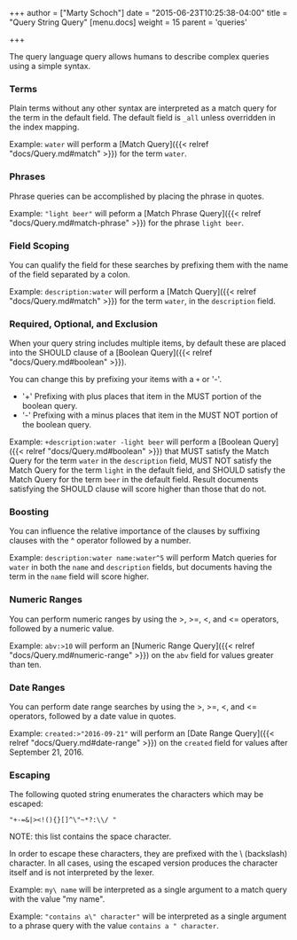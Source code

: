 +++
author = ["Marty Schoch"]
date = "2015-06-23T10:25:38-04:00"
title = "Query String Query"
[menu.docs]
weight = 15
parent = 'queries'

+++

The query language query allows humans to describe complex queries using a simple syntax.

### Terms
Plain terms without any other syntax are interpreted as a match query for the term in the default field.  The default field is `_all` unless overridden in the index mapping.

Example: `water` will perform a [Match Query]({{< relref "docs/Query.md#match" >}}) for the term `water`.

### Phrases
Phrase queries can be accomplished by placing the phrase in quotes.

Example: `"light beer"` will peform a [Match Phrase Query]({{< relref "docs/Query.md#match-phrase" >}}) for the phrase `light beer`.

### Field Scoping
You can qualify the field for these searches by prefixing them with the name of the field separated by a colon.

Example: `description:water` will perform a [Match Query]({{< relref "docs/Query.md#match" >}}) for the term `water`, in the `description` field.

### Required, Optional, and Exclusion
When your query string includes multiple items, by default these are placed into the SHOULD clause of a [Boolean Query]({{< relref "docs/Query.md#boolean" >}}).

You can change this by prefixing your items with a `+` or '-'.
* '+' Prefixing with plus places that item in the MUST portion of the boolean query.
* '-' Prefixing with a minus places that item in the MUST NOT portion of the boolean query.

Example: `+description:water -light beer` will perform a [Boolean Query]({{< relref "docs/Query.md#boolean" >}}) that MUST satisfy the Match Query for the term `water` in the `description` field, MUST NOT satisfy the Match Query for the term `light` in the default field, and SHOULD satisfy the Match Query for the term `beer` in the default field.  Result documents satisfying the SHOULD clause will score higher than those that do not.

### Boosting
You can influence the relative importance of the clauses by suffixing clauses with the ^ operator followed by a number.

Example: `description:water name:water^5` will perform Match queries for `water` in both the `name` and `description` fields, but documents having the term in the `name` field will score higher.

### Numeric Ranges
You can perform numeric ranges by using the >, >=, <, and <= operators, followed by a numeric value.

Example: `abv:>10` will perform an [Numeric Range Query]({{< relref "docs/Query.md#numeric-range" >}}) on the `abv` field for values greater than ten.

### Date Ranges
You can perform date range searches by using the >, >=, <, and <= operators, followed by a date value in quotes.

Example: `created:>"2016-09-21"` will perform an [Date Range Query]({{< relref "docs/Query.md#date-range" >}}) on the `created` field for values after September 21, 2016.

### Escaping

The following quoted string enumerates the characters which may be escaped:

```
"+-=&|><!(){}[]^\"~*?:\\/ "
```

NOTE: this list contains the space character.

In order to escape these characters, they are prefixed with the \ (backslash) character.  In all cases, using the escaped version produces the character itself and is not interpreted by the lexer.

Example: `my\ name` will be interpreted as a single argument to a match query with the value "my name".

Example: `"contains a\" character"` will be interpreted as a single argument to a phrase query with the value `contains a " character`.
